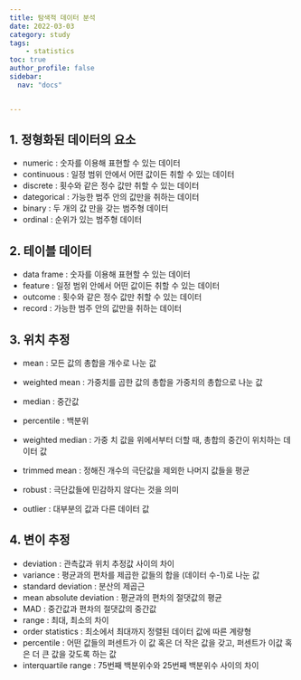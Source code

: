 ```yaml
---
title: 탐색적 데이터 분석
date: 2022-03-03
category: study
tags:
    - statistics
toc: true
author_profile: false
sidebar:
  nav: "docs"


---
```


## 1. 정형화된 데이터의 요소

- numeric : 숫자를 이용해 표현할 수 있는 데이터
- continuous : 일정 범위 안에서 어떤 값이든 취할 수 있는 데이터
- discrete : 횟수와 같은 정수 값만 취할 수 있는 데이터
- dategorical : 가능한 범주 안의 값만을 취하는 데이터
- binary : 두 개의 값 만을 갖는 범주형 데이터
- ordinal : 순위가 있는 범주형 데이터

## 2. 테이블 데이터

- data frame : 숫자를 이용해 표현할 수 있는 데이터
- feature : 일정 범위 안에서 어떤 값이든 취할 수 있는 데이터
- outcome : 횟수와 같은 정수 값만 취할 수 있는 데이터
- record : 가능한 범주 안의 값만을 취하는 데이터

##  3. 위치 추정

* mean : 모든 값의 총합을 개수로 나눈 값

  

* weighted mean : 가중치를 곱한 값의 총합을 가중치의 총합으로 나눈 값

  

* median : 중간값

* percentile : 백분위

* weighted median : 가중 치 값을 위에서부터 더할 때, 총합의 중간이 위치하는 데이터 값

* trimmed mean : 정해진 개수의 극단값을 제외한 나머지 값들을 평균

* robust : 극단값들에 민감하지 않다는 것을 의미

* outlier : 대부분의 값과 다른 데이터 값

## 4. 변이 추정

* deviation : 관측값과 위치 추정값 사이의 차이
* variance : 평균과의 편차를 제곱한 값들의 합을 (데이터 수-1)로 나눈 값
* standard deviation : 분산의 제곱근
* mean absolute deviation : 평균과의 편차의 절댓값의 평균
* MAD : 중간값과 편차의 절댓값의 중간값
* range : 최대, 최소의 차이
* order statistics : 최소에서 최대까지 정렬된 데이터 값에 따른 계량형
* percentile : 어떤 값들의 퍼센트가 이 값 혹은 더 작은 값을 갖고, 퍼센트가 이값 혹은 더 큰 값을 갖도록 하는 값
* interquartile range : 75번째 백분위수와 25번째 백분위수 사이의 차이


